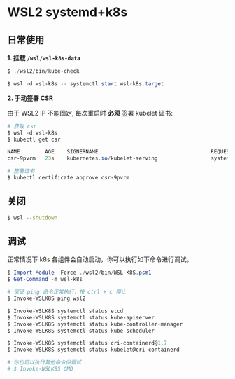 # WSL2 systemd+k8s

## 日常使用

**1. 挂载 `/wsl/wsl-k8s-data`**

```powershell
$ ./wsl2/bin/kube-check

$ wsl -d wsl-k8s -- systemctl start wsl-k8s.target
```

**2. 手动签署 CSR**

由于 WSL2 IP 不能固定, 每次重启时 **必须** 签署 kubelet 证书:

```powershell
# 获取 csr
$ wsl -d wsl-k8s
$ kubectl get csr

NAME        AGE    SIGNERNAME                                    REQUESTOR           CONDITION
csr-9pvrm   23s    kubernetes.io/kubelet-serving                 system:node:wsl2    Pending

# 签署证书
$ kubectl certificate approve csr-9pvrm
```

## 关闭

```bash
$ wsl --shutdown
```

## 调试

正常情况下 k8s 各组件会自动启动，你可以执行如下命令进行调试。

```powershell
$ Import-Module -Force ./wsl2/bin/WSL-K8S.psm1
$ Get-Command -m wsl-k8s

# 保证 ping 命令正常执行，按 ctrl + c 停止
$ Invoke-WSLK8S ping wsl2

$ Invoke-WSLK8S systemctl status etcd
$ Invoke-WSLK8S systemctl status kube-apiserver
$ Invoke-WSLK8S systemctl status kube-controller-manager
$ Invoke-WSLK8S systemctl status kube-scheduler

$ Invoke-WSLK8S systemctl status cri-containerd@1.7
$ Invoke-WSLK8S systemctl status kubelet@cri-containerd

# 你也可以执行其他命令供调试
# $ Invoke-WSLK8S CMD
```
